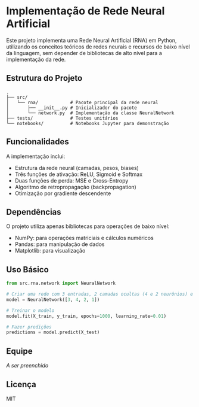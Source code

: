 # Implementação de Rede Neural Artificial

Este projeto implementa uma Rede Neural Artificial (RNA) em Python, utilizando os conceitos teóricos de redes neurais e recursos de baixo nível da linguagem, sem depender de bibliotecas de alto nível para a implementação da rede.

## Estrutura do Projeto

```
.
├── src/
│   └── rna/            # Pacote principal da rede neural
│       ├── __init__.py # Inicializador do pacote
│       └── network.py  # Implementação da classe NeuralNetwork
├── tests/              # Testes unitários
└── notebooks/          # Notebooks Jupyter para demonstração
```

## Funcionalidades

A implementação inclui:

- Estrutura da rede neural (camadas, pesos, biases)
- Três funções de ativação: ReLU, Sigmoid e Softmax
- Duas funções de perda: MSE e Cross-Entropy
- Algoritmo de retropropagação (backpropagation)
- Otimização por gradiente descendente

## Dependências

O projeto utiliza apenas bibliotecas para operações de baixo nível:

- NumPy: para operações matriciais e cálculos numéricos
- Pandas: para manipulação de dados
- Matplotlib: para visualização

## Uso Básico

```python
from src.rna.network import NeuralNetwork

# Criar uma rede com 3 entradas, 2 camadas ocultas (4 e 2 neurônios) e 1 saída
model = NeuralNetwork([3, 4, 2, 1])

# Treinar o modelo
model.fit(X_train, y_train, epochs=1000, learning_rate=0.01)

# Fazer predições
predictions = model.predict(X_test)
```

## Equipe

*A ser preenchido*

## Licença

MIT 